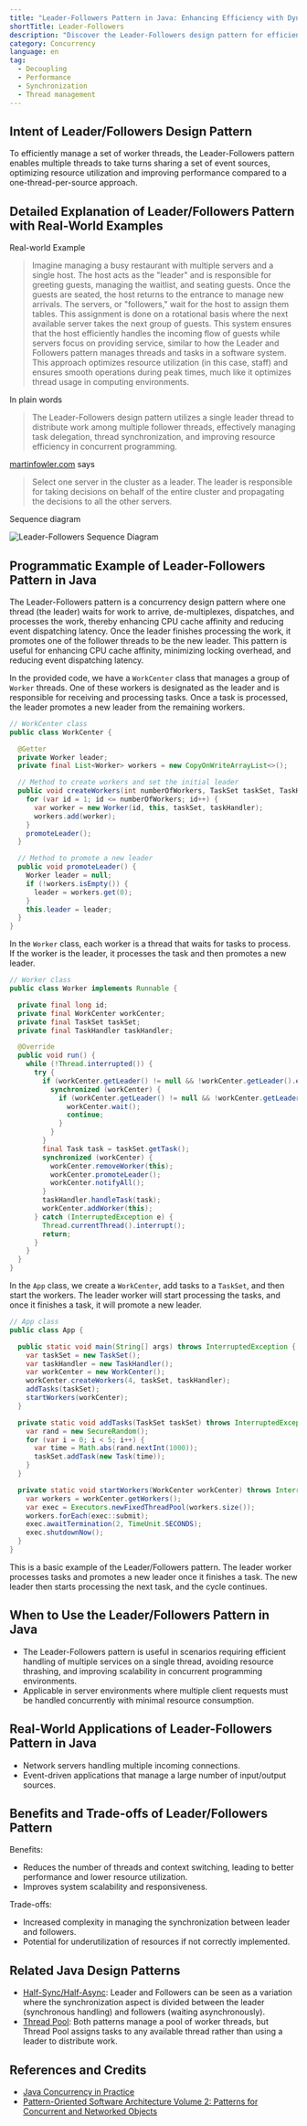 ```yaml
---
title: "Leader-Followers Pattern in Java: Enhancing Efficiency with Dynamic Worker Allocation"
shortTitle: Leader-Followers
description: "Discover the Leader-Followers design pattern for efficient thread management and synchronization. Learn how to optimize resource usage and improve system performance with detailed examples and applications."
category: Concurrency
language: en
tag:
  - Decoupling
  - Performance
  - Synchronization
  - Thread management
---
```


## Intent of Leader/Followers Design Pattern

To efficiently manage a set of worker threads, the Leader-Followers pattern enables multiple threads to take turns sharing a set of event sources, optimizing resource utilization and improving performance compared to a one-thread-per-source approach.

## Detailed Explanation of Leader/Followers Pattern with Real-World Examples

Real-world Example

> Imagine managing a busy restaurant with multiple servers and a single host. The host acts as the "leader" and is responsible for greeting guests, managing the waitlist, and seating guests. Once the guests are seated, the host returns to the entrance to manage new arrivals. The servers, or "followers," wait for the host to assign them tables. This assignment is done on a rotational basis where the next available server takes the next group of guests. This system ensures that the host efficiently handles the incoming flow of guests while servers focus on providing service, similar to how the Leader and Followers pattern manages threads and tasks in a software system. This approach optimizes resource utilization (in this case, staff) and ensures smooth operations during peak times, much like it optimizes thread usage in computing environments.

In plain words

> The Leader-Followers design pattern utilizes a single leader thread to distribute work among multiple follower threads, effectively managing task delegation, thread synchronization, and improving resource efficiency in concurrent programming.

[martinfowler.com](https://martinfowler.com/articles/patterns-of-distributed-systems/leader-follower.html) says

> Select one server in the cluster as a leader. The leader is responsible for taking decisions on behalf of the entire cluster and propagating the decisions to all the other servers.

Sequence diagram

![Leader-Followers Sequence Diagram](./etc/leader-followers-sequence-diagram.png)

## Programmatic Example of Leader-Followers Pattern in Java

The Leader-Followers pattern is a concurrency design pattern where one thread (the leader) waits for work to arrive, de-multiplexes, dispatches, and processes the work, thereby enhancing CPU cache affinity and reducing event dispatching latency. Once the leader finishes processing the work, it promotes one of the follower threads to be the new leader. This pattern is useful for enhancing CPU cache affinity, minimizing locking overhead, and reducing event dispatching latency.

In the provided code, we have a `WorkCenter` class that manages a group of `Worker` threads. One of these workers is designated as the leader and is responsible for receiving and processing tasks. Once a task is processed, the leader promotes a new leader from the remaining workers.

```java
// WorkCenter class
public class WorkCenter {

  @Getter
  private Worker leader;
  private final List<Worker> workers = new CopyOnWriteArrayList<>();

  // Method to create workers and set the initial leader
  public void createWorkers(int numberOfWorkers, TaskSet taskSet, TaskHandler taskHandler) {
    for (var id = 1; id <= numberOfWorkers; id++) {
      var worker = new Worker(id, this, taskSet, taskHandler);
      workers.add(worker);
    }
    promoteLeader();
  }

  // Method to promote a new leader
  public void promoteLeader() {
    Worker leader = null;
    if (!workers.isEmpty()) {
      leader = workers.get(0);
    }
    this.leader = leader;
  }
}
```

In the `Worker` class, each worker is a thread that waits for tasks to process. If the worker is the leader, it processes the task and then promotes a new leader.

```java
// Worker class
public class Worker implements Runnable {

  private final long id;
  private final WorkCenter workCenter;
  private final TaskSet taskSet;
  private final TaskHandler taskHandler;

  @Override
  public void run() {
    while (!Thread.interrupted()) {
      try {
        if (workCenter.getLeader() != null && !workCenter.getLeader().equals(this)) {
          synchronized (workCenter) {
            if (workCenter.getLeader() != null && !workCenter.getLeader().equals(this)) {
              workCenter.wait();
              continue;
            }
          }
        }
        final Task task = taskSet.getTask();
        synchronized (workCenter) {
          workCenter.removeWorker(this);
          workCenter.promoteLeader();
          workCenter.notifyAll();
        }
        taskHandler.handleTask(task);
        workCenter.addWorker(this);
      } catch (InterruptedException e) {
        Thread.currentThread().interrupt();
        return;
      }
    }
  }
}
```

In the `App` class, we create a `WorkCenter`, add tasks to a `TaskSet`, and then start the workers. The leader worker will start processing the tasks, and once it finishes a task, it will promote a new leader.

```java
// App class
public class App {

  public static void main(String[] args) throws InterruptedException {
    var taskSet = new TaskSet();
    var taskHandler = new TaskHandler();
    var workCenter = new WorkCenter();
    workCenter.createWorkers(4, taskSet, taskHandler);
    addTasks(taskSet);
    startWorkers(workCenter);
  }

  private static void addTasks(TaskSet taskSet) throws InterruptedException {
    var rand = new SecureRandom();
    for (var i = 0; i < 5; i++) {
      var time = Math.abs(rand.nextInt(1000));
      taskSet.addTask(new Task(time));
    }
  }

  private static void startWorkers(WorkCenter workCenter) throws InterruptedException {
    var workers = workCenter.getWorkers();
    var exec = Executors.newFixedThreadPool(workers.size());
    workers.forEach(exec::submit);
    exec.awaitTermination(2, TimeUnit.SECONDS);
    exec.shutdownNow();
  }
}
```

This is a basic example of the Leader/Followers pattern. The leader worker processes tasks and promotes a new leader once it finishes a task. The new leader then starts processing the next task, and the cycle continues.

## When to Use the Leader/Followers Pattern in Java

* The Leader-Followers pattern is useful in scenarios requiring efficient handling of multiple services on a single thread, avoiding resource thrashing, and improving scalability in concurrent programming environments.
* Applicable in server environments where multiple client requests must be handled concurrently with minimal resource consumption.

## Real-World Applications of Leader-Followers Pattern in Java

* Network servers handling multiple incoming connections.
* Event-driven applications that manage a large number of input/output sources.

## Benefits and Trade-offs of Leader/Followers Pattern

Benefits:

* Reduces the number of threads and context switching, leading to better performance and lower resource utilization.
* Improves system scalability and responsiveness.

Trade-offs:

* Increased complexity in managing the synchronization between leader and followers.
* Potential for underutilization of resources if not correctly implemented.

## Related Java Design Patterns

* [Half-Sync/Half-Async](https://java-design-patterns.com/patterns/half-sync-half-async/): Leader and Followers can be seen as a variation where the synchronization aspect is divided between the leader (synchronous handling) and followers (waiting asynchronously).
* [Thread Pool](https://java-design-patterns.com/patterns/thread-pool/): Both patterns manage a pool of worker threads, but Thread Pool assigns tasks to any available thread rather than using a leader to distribute work.

## References and Credits

* [Java Concurrency in Practice](https://amzn.to/4aRMruW)
* [Pattern-Oriented Software Architecture Volume 2: Patterns for Concurrent and Networked Objects](https://amzn.to/3UgC24V)

